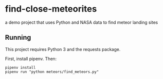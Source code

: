 # find-close-meteorites
a demo project that uses Python and  NASA data to find meteor landing sites


## Running
This project requires Python 3 and the requests package.

First, install pipenv. Then:

```
pipenv install
pipenv run "python meteors/find_meteors.py"
```
